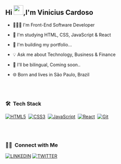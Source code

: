<h2 align="left"> Hi <img src="https://raw.githubusercontent.com/kaueMarques/kaueMarques/master/hi.gif" width="30px">,I'm Vinicius Cardoso</h2>

- 🧑🏻‍💻 I'm Front-End Software Developer

- 🔭 I'm studying HTML, CSS, JavaScript & React

- 🚧 I'm building my portfolio...

- 💡 Ask me about Technology, Business & Finance

- 🥂 I'll be bilingual, Coming soon..

- 🌐 Born and lives in São Paulo, Brazil

<br></br>

### 🛠️ &nbsp;Tech Stack

[![HTML5](https://img.shields.io/badge/-HTML5-E34F26?style=flat-square&logo=html5&logoColor=white&link=https://github.com/ildaneta/)](https://github.com/caard0s0/)&nbsp;
[![CSS3](https://img.shields.io/badge/-CSS3-1572B6?style=flat-square&logo=css3&link=https://github.com/caard0s0/)](https://github.com/caard0s0/)&nbsp;
[![JavaScript](https://img.shields.io/badge/-JavaScript-black?style=flat-square&logo=javascript&link=https://github.com/caard0s0/)](https://github.com/caard0s0/)&nbsp;
[![React](https://img.shields.io/badge/-React-black?style=flat-square&logo=react&link=https://github.com/caard0s0/)](https://github.com/caard0s0/)&nbsp;
[![Git](https://img.shields.io/badge/-Git-black?style=flat-square&logo=git&link=https://github.com/caard0s0/)](https://github.com/caard0s0/)&nbsp;

<br></br>

### 🤝🏻 &nbsp;Connect with Me

[![LINKEDIN](https://img.shields.io/badge/Linkedin-black?style=for-the-badge&logo=linkedin)](https://www.linkedin.com/in/caardoso)
[![TWITTER](https://img.shields.io/badge/Twitter-black?style=for-the-badge&logo=twitter)](https://twitter.com/caard0s0_)
